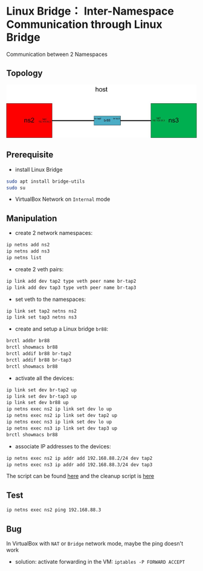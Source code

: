 # Linux Bridge： Inter-Namespace Communication through Linux Bridge
Communication between 2 Namespaces

## Topology
![communicate between 2 namespaces through a Linux bridge](ns-br-ns.jpg) 

## Prerequisite
- install Linux Bridge
```bash
sudo apt install bridge-utils
sudo su
```

- VirtualBox Network on `Internal` mode

## Manipulation
- create 2 network namespaces:
```bash
ip netns add ns2
ip netns add ns3
ip netns list
```

- create 2 veth pairs:
```bash
ip link add dev tap2 type veth peer name br-tap2
ip link add dev tap3 type veth peer name br-tap3
```

- set veth to the namespaces:
```bash
ip link set tap2 netns ns2
ip link set tap3 netns ns3
```

- create and setup a Linux bridge `br88`: 
```bash
brctl addbr br88
brctl showmacs br88
brctl addif br88 br-tap2
brctl addif br88 br-tap3
brctl showmacs br88
```

- activate all the devices:
```bash
ip link set dev br-tap2 up
ip link set dev br-tap3 up
ip link set dev br88 up
ip netns exec ns2 ip link set dev lo up
ip netns exec ns2 ip link set dev tap2 up
ip netns exec ns3 ip link set dev lo up
ip netns exec ns3 ip link set dev tap3 up
brctl showmacs br88
```

- associate IP addresses to the devices: 
```bash
ip netns exec ns2 ip addr add 192.168.88.2/24 dev tap2
ip netns exec ns3 ip addr add 192.168.88.3/24 dev tap3
```

The script can be found [here](ns-br-ns.sh) and the cleanup script is [here](ns-br-ns-clean.sh)

## Test
```bash
ip netns exec ns2 ping 192.168.88.3
```

## Bug
In VirtualBox with `NAT` or `Bridge` network mode, maybe the ping doesn't work
- solution: activate forwarding in the VM: `iptables -P FORWARD ACCEPT`